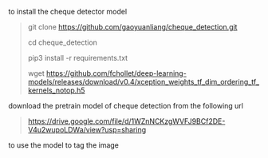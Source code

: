 to install the cheque detector model 

> git clone https://github.com/gaoyuanliang/cheque_detection.git
>
> cd cheque_detection
>
> pip3 install -r requirements.txt
>
> wget https://github.com/fchollet/deep-learning-models/releases/download/v0.4/xception_weights_tf_dim_ordering_tf_kernels_notop.h5

download the pretrain model of cheque detection from the following url

> https://drive.google.com/file/d/1WZnNCKzgWVFJ9BCf2DE-V4u2wupoLDWa/view?usp=sharing

to use the model to tag the image
